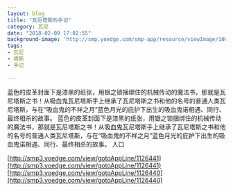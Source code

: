 ```yaml
---
layout: blog
title: "瓦尼塔斯的手记"
category: 瓦尼
date: "2018-02-09 17:02:55"
background-image: 'http://smp.yoedge.com/smp-app/resource/viewImage/1001223appline.png'
tags:
- 瓦尼
- 塔斯
- 手记

---
```

蓝色的皮革封面下是漆黑的纸张，用银之锁捆绑住的机械传动的魔法书，那就是瓦尼塔斯之书！从吸血鬼瓦尼塔斯手上继承了瓦尼塔斯之书和他的名号的普通人类瓦尼塔斯，与在“吸血鬼的不祥之月”蓝色月光的庇护下出生的吸血鬼诺相遇、同行、最终相杀的故事。
蓝色的皮革封面下是漆黑的纸张，用银之锁捆绑住的机械传动的魔法书，那就是瓦尼塔斯之书！从吸血鬼瓦尼塔斯手上继承了瓦尼塔斯之书和他的名号的普通人类瓦尼塔斯，与在“吸血鬼的不祥之月”蓝色月光的庇护下出生的吸血鬼诺相遇、同行、最终相杀的故事。
入口

[http://smp3.yoedge.com/view/gotoAppLine/1126441](http://smp3.yoedge.com/view/gotoAppLine/1126441)
[http://smp3.yoedge.com/view/gotoAppLine/1126440](http://smp3.yoedge.com/view/gotoAppLine/1126440)

        
